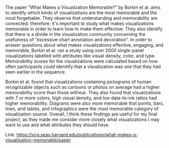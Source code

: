 The paper "What Makes a Visualization Memorable?" by Borkin et al. aims to identify which kinds of visualizations are the most memorable and the most forgettable. They observe that understanding and memorability are connected; therefore, it's important to study what makes visualizations memorable in order to learn how to make them effective. They also identify that there is a divide in the visualization community concerning the usefulness of "excessive chart annotation and decoration". In order to answer questions about what makes visualizations effective, engaging, and memorable, Borkin et al. ran a study using over 2000 single-panel visualizations labelled with attributes like visual density, color, and type. Memorability scores for the visualizations were calculated based on how often participants could idenitify that a visualization was one that they had seen earlier in the sequence. 

Borkin et al. found that visualizations containing pictograms of human recognizable objects such as cartoons or photos on average had a higher memorability score than those without. They also found that visualizations with 7 or more colors, high visual density, and low data-to-ink ratios had higher memorability. Diagrams were also more memorable that points, bars, lines, and tables, and infographics were the most memorable category of visualization source. Overall, I think these findings are useful for my final project, as they made me consider more closely what visualizations I may want to use and what attributes they should have. 

Link: https://vcg.seas.harvard.edu/publications/what-makes-a-visualization-memorable/paper
